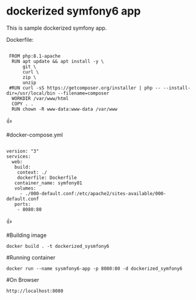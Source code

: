 # dockerized symfony6 app

This is sample dockerized symfony app.


Dockerfile: 

<code>
 FROM php:8.1-apache
  RUN apt update && apt install -y \
      git \
      curl \
      zip \
      unzip
 #RUN curl -sS https://getcomposer.org/installer | php -- --install-dir=/usr/local/bin --filename=composer  
  WORKDIR /var/www/html  
  COPY . .
  RUN chown -R www-data:www-data /var/www
</code>

:thumbsup:

#docker-compose.yml

<code>
version: "3"
services: 
  web:  
   build:    
    context: ./    
    dockerfile: Dockerfile       
   container_name: symfony01   
   volumes:    
     - ./000-default.conf:/etc/apache2/sites-available/000-default.conf     
   ports:   
    - 8080:80
</code>

:thumbsup:



#Building image

	docker build . -t dockerized_sysmfony6

#Running container

	docker run --name sysmfony6-app -p 8080:80 -d dockerized_symfony6

#On Browser

	http://localhost:8080
